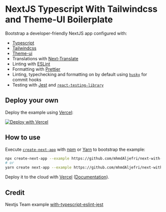 # NextJS Typescript With Tailwindcss and Theme-UI Boilerplate

Bootstrap a developer-friendly NextJS app configured with:

- [Typescript](https://www.typescriptlang.org/)
- [Tailwindcss](https://tailwindcss.com/)
- [Theme-ui](https://theme-ui.com/)
- Translations with [Next-Translate](https://github.com/vinissimus/next-translate)
- Linting with [ESLint](https://eslint.org/)
- Formatting with [Prettier](https://prettier.io/)
- Linting, typechecking and formatting on by default using [`husky`](https://github.com/typicode/husky) for commit hooks
- Testing with [Jest](https://jestjs.io/) and [`react-testing-library`](https://testing-library.com/docs/react-testing-library/intro)

## Deploy your own

Deploy the example using [Vercel](https://vercel.com?utm_source=github&utm_medium=readme&utm_campaign=next-example):

[![Deploy with Vercel](https://vercel.com/button)](https://vercel.com/new/git/external?repository-url=https://github.com/mhmdAljefri/next-with-tailwind-theme-ui&project-name=next-with-tailwind-theme-ui&repository-name=next-with-tailwind-theme-ui)

## How to use

Execute [`create-next-app`](https://github.com/vercel/next.js/tree/canary/packages/create-next-app) with [npm](https://docs.npmjs.com/cli/init) or [Yarn](https://yarnpkg.com/lang/en/docs/cli/create/) to bootstrap the example:

```bash
npx create-next-app --example https://github.com/mhmdAljefri/next-with-tailwind-theme-ui next-with-tailwind-theme-ui 
# or
yarn create next-app --example https://github.com/mhmdAljefri/next-with-tailwind-theme-ui next-with-tailwind-theme-ui 
```

Deploy it to the cloud with [Vercel](https://vercel.com/new?utm_source=github&utm_medium=readme&utm_campaign=next-example) ([Documentation](https://nextjs.org/docs/deployment)).


## Credit
Nextjs Team example [with-typescript-eslint-jest](https://github.com/vercel/next.js/tree/canary/examples/with-typescript-eslint-jest)